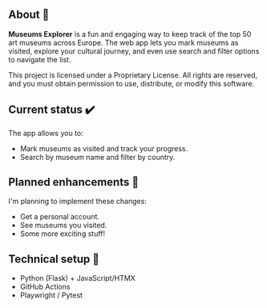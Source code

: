 ## About 📖

**Museums Explorer** is a fun and engaging way to keep track of the top 50 art museums across Europe. The web app lets you mark museums as visited, explore your cultural journey, and even use search and filter options to navigate the list.

This project is licensed under a Proprietary License. All rights are reserved, and you must obtain permission to use, distribute, or modify this software.

## Current status ✔️

The app allows you to:

- Mark museums as visited and track your progress.
- Search by museum name and filter by country.

## Planned enhancements 🏁

I'm planning to implement these changes:

- Get a personal account.
- See museums you visited.
- Some more exciting stuff!

## Technical setup 🤖

- Python (Flask) + JavaScript/HTMX
- GitHub Actions
- Playwright / Pytest
